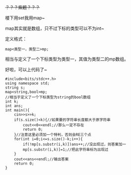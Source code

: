 ~~？？？紫题？？？~~

楼下用set我用map~

map其实就是数组，只不过下标的类型可以不为int~

定义格式：
```
map<类型一，类型二>mp;
```
相当与定义了一个下标类型为类型一，其值为类型二的mp数组。

好啦，可以上代码了~
```
#include<bits/stdc++.h>
using namespace std;
string s;
map<string,bool>mp;
//相当于定义了一个下标类型为string的bool数组 
int k;
int ans;
int main(){
	cin>>s>>k;
	if(s.size()<k){//如果要的字符串长度都大于原字符串
		cout<<0<<endl;//那么一定不存在
		return 0;
	}//注意这里必须加一个特判，否则会RE三个点
	for(int i=0;i<=s.size()-k;i++){
		if(!mp[s.substr(i,k)])ans++;//没出现过，则答案加一
		mp[s.substr(i,k)]=1;//把此字符串标为出现过
	}
	cout<<ans<<endl;//输出答案
	return 0;
}
```